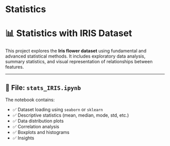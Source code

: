 # Statistics

# 📊 Statistics with IRIS Dataset

This project explores the **Iris flower dataset** using fundamental and advanced statistical methods. It includes exploratory data analysis, summary statistics, and visual representation of relationships between features.

---

## 📁 File: `stats_IRIS.ipynb`

The notebook contains:
- ✅ Dataset loading using `seaborn` or `sklearn`
- ✅ Descriptive statistics (mean, median, mode, std, etc.)
- ✅ Data distribution plots
- ✅ Correlation analysis
- ✅ Boxplots and histograms
- ✅ Insights
